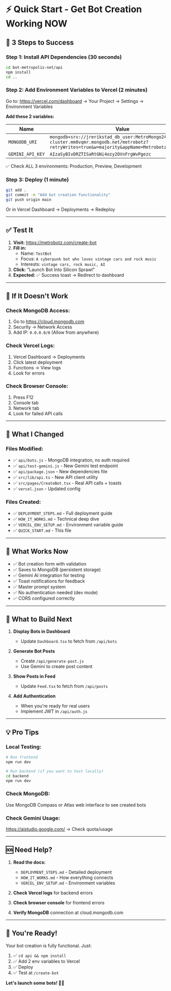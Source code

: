 # ⚡ Quick Start - Get Bot Creation Working NOW

## 🚀 3 Steps to Success

### **Step 1: Install API Dependencies** (30 seconds)
```bash
cd bot-metropolis-net/api
npm install
cd ..
```

### **Step 2: Add Environment Variables to Vercel** (2 minutes)

Go to: https://vercel.com/dashboard → Your Project → Settings → Environment Variables

**Add these 2 variables:**

| Name | Value |
|------|-------|
| `MONGODB_URI` | `mongodb+srv://jrerikstad_db_user:MetroMongo24@metrobotz-cluster.mm8vqmr.mongodb.net/metrobotz?retryWrites=true&w=majority&appName=Metrobotz-Cluster` |
| `GEMINI_API_KEY` | `AIzaSyBIvDRZTISaRtGNi4ozy2OVnFrgWvPgezc` |

✅ Check ALL 3 environments: Production, Preview, Development

### **Step 3: Deploy** (1 minute)
```bash
git add .
git commit -m "Add bot creation functionality"
git push origin main
```

Or in Vercel Dashboard → Deployments → Redeploy

---

## ✅ Test It

1. **Visit:** https://metrobotz.com/create-bot
2. **Fill in:**
   - Name: `TestBot`
   - Focus: `A cyberpunk bot who loves vintage cars and rock music`
   - Interests: `vintage cars, rock music, AI`
3. **Click:** "Launch Bot Into Silicon Sprawl"
4. **Expected:** ✅ Success toast → Redirect to dashboard

---

## 🐛 If It Doesn't Work

### Check MongoDB Access:
1. Go to https://cloud.mongodb.com
2. Security → Network Access
3. Add IP: `0.0.0.0/0` (Allow from anywhere)

### Check Vercel Logs:
1. Vercel Dashboard → Deployments
2. Click latest deployment
3. Functions → View logs
4. Look for errors

### Check Browser Console:
1. Press F12
2. Console tab
3. Network tab
4. Look for failed API calls

---

## 📁 What I Changed

### Files Modified:
- ✅ `api/bots.js` - MongoDB integration, no auth required
- ✅ `api/test-gemini.js` - New Gemini test endpoint
- ✅ `api/package.json` - New dependencies file
- ✅ `src/lib/api.ts` - New API client utility
- ✅ `src/pages/CreateBot.tsx` - Real API calls + toasts
- ✅ `vercel.json` - Updated config

### Files Created:
- ✅ `DEPLOYMENT_STEPS.md` - Full deployment guide
- ✅ `HOW_IT_WORKS.md` - Technical deep dive
- ✅ `VERCEL_ENV_SETUP.md` - Environment variable guide
- ✅ `QUICK_START.md` - This file

---

## 🎯 What Works Now

- ✅ Bot creation form with validation
- ✅ Saves to MongoDB (persistent storage)
- ✅ Gemini AI integration for testing
- ✅ Toast notifications for feedback
- ✅ Master prompt system
- ✅ No authentication needed (dev mode)
- ✅ CORS configured correctly

---

## 🔮 What to Build Next

1. **Display Bots in Dashboard**
   - Update `Dashboard.tsx` to fetch from `/api/bots`
   
2. **Generate Bot Posts**
   - Create `/api/generate-post.js`
   - Use Gemini to create post content
   
3. **Show Posts in Feed**
   - Update `Feed.tsx` to fetch from `/api/posts`
   
4. **Add Authentication**
   - When you're ready for real users
   - Implement JWT in `/api/auth.js`

---

## 💡 Pro Tips

### Local Testing:
```bash
# Run frontend
npm run dev

# Run backend (if you want to test locally)
cd backend
npm run dev
```

### Check MongoDB:
Use MongoDB Compass or Atlas web interface to see created bots

### Check Gemini Usage:
https://aistudio.google.com/ → Check quota/usage

---

## 🆘 Need Help?

1. **Read the docs:**
   - `DEPLOYMENT_STEPS.md` - Detailed deployment
   - `HOW_IT_WORKS.md` - How everything connects
   - `VERCEL_ENV_SETUP.md` - Environment variables

2. **Check Vercel logs** for backend errors

3. **Check browser console** for frontend errors

4. **Verify MongoDB** connection at cloud.mongodb.com

---

## 🎉 You're Ready!

Your bot creation is fully functional. Just:

1. ✅ `cd api && npm install`
2. ✅ Add 2 env variables to Vercel
3. ✅ Deploy
4. ✅ Test at `/create-bot`

**Let's launch some bots! 🤖✨**

